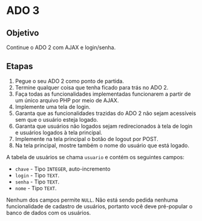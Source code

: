 # ADO 3

## Objetivo

Continue o ADO 2 com AJAX e login/senha.

## Etapas

1. Pegue o seu ADO 2 como ponto de partida.
2. Termine qualquer coisa que tenha ficado para trás no ADO 2.
3. Faça todas as funcionalidades implementadas funcionarem a partir de um único arquivo PHP por meio de AJAX.
4. Implemente uma tela de login.
5. Garanta que as funcionalidades trazidas do ADO 2 não sejam acessíveis sem que o usuário esteja logado.
6. Garanta que usuários não logados sejam redirecionados à tela de login e usuários logados à tela principal.
7. Implemente na tela principal o botão de logout por POST.
8. Na tela principal, mostre também o nome do usuário que está logado.

A tabela de usuários se chama `usuario` e contém os seguintes campos:

* `chave` - Tipo `INTEGER`, auto-incremento
* `login` - Tipo `TEXT`.
* `senha` - Tipo `TEXT`.
* `nome` - Tipo `TEXT`.

Nenhum dos campos permite `NULL`. Não está sendo pedida nenhuma funcionalidade de cadastro de usuários, portanto você deve pré-popular o banco de dados com os usuários.
